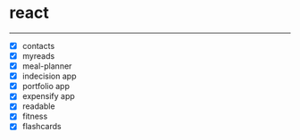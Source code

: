 # react

---

+ [x] contacts
+ [x] myreads
+ [x] meal-planner
+ [x] indecision app
+ [x] portfolio app
+ [x] expensify app
+ [x] readable
+ [x] fitness
+ [x] flashcards
